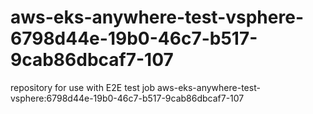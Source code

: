 # aws-eks-anywhere-test-vsphere-6798d44e-19b0-46c7-b517-9cab86dbcaf7-107
repository for use with E2E test job aws-eks-anywhere-test-vsphere:6798d44e-19b0-46c7-b517-9cab86dbcaf7-107
